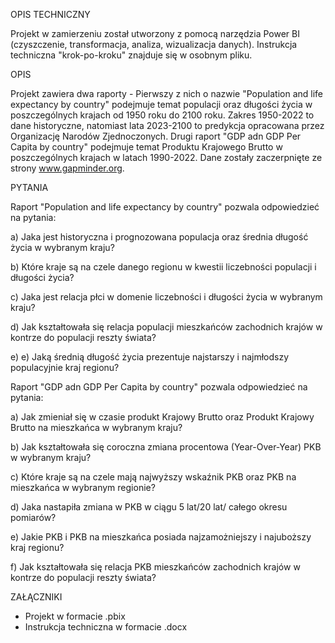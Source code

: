 OPIS TECHNICZNY

Projekt w zamierzeniu został utworzony z pomocą narzędzia Power BI (czyszczenie, transformacja, analiza, wizualizacja danych). Instrukcja techniczna "krok-po-kroku" znajduje się w osobnym pliku.
  

OPIS


Projekt zawiera dwa raporty - Pierwszy z nich o nazwie "Population and life expectancy by country" podejmuje temat populacji oraz długości życia w poszczególnych krajach od 1950 roku do 2100 roku. Zakres 1950-2022 to dane historyczne, natomiast lata 2023-2100 to predykcja
opracowana przez Organizację Narodów Zjednoczonych. Drugi raport "GDP adn GDP Per Capita by country" podejmuje temat Produktu Krajowego Brutto w poszczególnych krajach w latach 1990-2022. Dane zostały zaczerpnięte ze strony www.gapminder.org.


PYTANIA

Raport "Population and life expectancy by country" pozwala odpowiedzieć na pytania:

a) Jaka jest historyczna i prognozowana populacja oraz średnia długość życia w wybranym kraju?

b) Które kraje są na czele danego regionu w kwestii liczebności populacji i długości życia?

c) Jaka jest relacja płci w domenie liczebności i długości życia w wybranym kraju?

d) Jak kształtowała się relacja populacji mieszkańców zachodnich krajów w kontrze do populacji reszty świata?

e) e) Jaką średnią długość życia prezentuje najstarszy i najmłodszy populacyjnie kraj regionu?


Raport "GDP adn GDP Per Capita by country" pozwala odpowiedzieć na pytania:

a) Jak zmieniał się w czasie produkt Krajowy Brutto oraz Produkt Krajowy Brutto na mieszkańca w wybranym kraju?

b) Jak kształtowała się coroczna zmiana procentowa (Year-Over-Year) PKB w wybranym kraju?

c) Które kraje są na czele mają najwyższy wskaźnik PKB oraz PKB na mieszkańca w wybranym regionie?

d) Jaka nastapiła zmiana w PKB w ciągu 5 lat/20 lat/ całego okresu pomiarów?

e) Jakie PKB i PKB na mieszkańca posiada najzamożniejszy i najuboższy kraj regionu?

f) Jak kształtowała się relacja PKB mieszkańców zachodnich krajów w kontrze do populacji reszty świata?

ZAŁĄCZNIKI

- Projekt w formacie .pbix
- Instrukcja techniczna w formacie .docx
